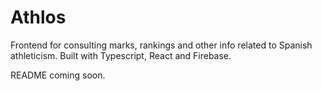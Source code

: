 # Athlos

Frontend for consulting marks, rankings and other info related to Spanish athleticism. Built with Typescript, React and Firebase. 

README coming soon.